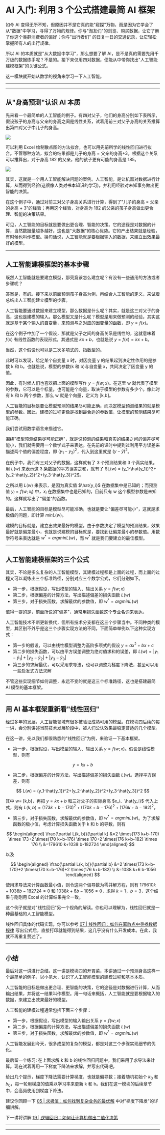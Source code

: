 # AI 入门: 利用 3 个公式搭建最简 AI 框架

如今 AI 变得无所不知，但原因并不是它真的能"窥探"万物，而是因为它学会了从"数据"中学习，寻得了万物的规律。你与"淘友们"的浏览、购买数据，让它了解了你这个类群消费者的偏好；你与"出行者们"
的日复一日的交通记录，让它轻松掌握所有人的出行规律。

所以 AI 的本质就是"从大数据中学习"，那么想要了解 AI，是不是真的需要先用千万级的数据练手呢？不是的。接下来仅用四对数据，便能从中带你找出"人工智能建模框架"的关键公式。

这一模块就开始从数学的视角来学习一下人工智能。

---
---

## 从"身高预测"认识 AI 本质

先来看一个最简单的人工智能的例子。有四对父子，他们的身高分别如下表所示，假设孩子的身高与父亲的身高之间是线性关系，试着用前三对父子身高的关系推算出第四对父子中儿子的身高。

![](../../images/module_4/18_1.png)

可以利用 Excel 绘制散点图的方法拟合，也可以用先前所学的线性回归进行拟合。不管哪种方法，拟合的结果都是儿子的身高 = 父亲的身高+3。根据这个关系可以推算出，对于身高 182 的父亲，他的孩子更有可能的身高是 185。

![](../../images/module_4/18_2.png)

其实，这就是一个用人工智能解决问题的案例。人工智能，是让机器对数据进行计算，从而得到经验(这很像人类对书本知识的学习)，并利用经验对未知事务做出更智能的决策。

在这个例子中，通过对前三对父子身高关系进行计算，得到了"儿子的身高 = 父亲的身高 + 3"的经验；再用这个经验，对身高为 182 的父亲的孩子身高做出更合理、智能的决策结果。

可见，人工智能的目标就是要做出更合理、智能的决策。它的途径是对数据的计算，当然数据量越多越好，这也是"大数据"的核心优势。它的产出结果就是经验，有时候也叫作模型。换句话说，人工智能就是要根据输入的数据，来建立出效果最好的模型。

---

## 人工智能建模框架的基本步骤

既然人工智能就是要建立模型，那究竟该怎么建立呢？有没有一些通用的方法或者步骤呢？

答案是，有的。接下来以前面预测孩子身高为例，再结合人工智能的定义，来试着总结出人工智能建立模型的步骤。

人工智能要通过数据来建立模型，那么数据是什么呢？其实，就是这三对父子的身高，这也是建模的输入。那么模型又是什么呢？模型是用来做预测的经验，其实这就是基于某个输入的自变量，来预测与之对应的因变量的函数，即 $y=f(x)$。

在这个例子中加了一个假设，那就是父子之间的身高关系是线性的，这就意味着 $f(x)$ 有线性函数的表现形式，其通式是 $kx+b$，也就是说 $y=f(x)=kx+b$。

当然，这个假设也可以是二次多项式的、指数型的。

此时可以发现，给定某个自变量 x 时，对因变量 y 的结果起到决定性作用的是参数 k 和 b。也就是说，模型的参数(k 和 b)与自变量 x，共同决定了因变量 y 的值。

因此，有时候人们也喜欢把上面的模型写作 $y=f(w;x)$。在这里 w 就代表了模型的参数，它可以是个标量，也可能是个向量，取决于模型的参数有多少个。像此时有 k 和 b 两个参数，那么 w 就是个向量，定义为 [k,b]。

人工智能的目标是要让模型预测的结果尽可能正确，而决定模型预测结果的就是模型的参数。因此，建模的过程更像是找到最合适的参数值，让模型的预测结果尽可能正确。

我们尝试用数学语言来描述它。

围绕"模型预测结果尽可能正确"，就是说预测的结果和真实的结果之间的偏差尽可能小，我们就需要用一个数学式子来表达。在先前的课时中提到过利用平方误差来描述两个值的偏差程度，即 $(y_1-y_2)^2$，代入到这里就是 $(y-\hat{y})^2$。

在例子中，我们有三对父子的数据，这样就有了 3 个预测结果和 3 个真实结果。用 $L(w)$ 来表示这 3 条数据的平方误差之和，就有了 $L(w) = (y_1-\hat{y_1})^2+(y_2-\hat{y_2})^2+(y_3-\hat{y_3})^2$。

之所以用 $L(w)$ 来表示，是因为真实值 $\hat{y_i}$ 在数据集中是已知的；而预测值 $y_i = f(w; x_i)$ 中，$x_i$ 在数据集中也是已知的，目前只有 w 这个模型参数是未知的。这样就写出了"偏差"的函数。

最后，人工智能的目标是模型尽可能准确，也就是要让"偏差尽可能小"，这就是求极值的问题，即计算 $minL(w)$。

建模的目标就是，建立出效果最好的模型。由于参数决定了模型的预测结果，效果最好就是偏差最小，也就是说建模的目标就是，要找到让偏差最小的参数值。用数学符号来表达就是 $w^*= argmin L(w)$，而 $w^*$ 就是我们要建立的最佳模型。

---

## 人工智能建模框架的三个公式

其实，不论是多么复杂的人工智能模型，其建模过程都是上面的过程，而上面的过程又可以凝练出三个标准路径，分别对应三个数学公式，它们分别如下。

* 第一步，根据假设，写出模型的输入、输出关系 $y = f(w; x)$
* 第二步，根据偏差的计算方法，写出描述偏差的损失函数 $L(w)$
* 第三步，对于损失函数，求解最优的参数值，即 $w^*= arg min L(w)$

值得一提的是，前面所说的"偏差"，通常用损失函数这个专业名词来表达。

人工智能技术不断更新换代，但所有技术分支都在这三个步骤当中。不同种类的模型，其区别不外乎是这三个步骤实现方法的不同，下面简单举例以下这种实现方式：

* 第一步的假设，可以由线性模型调整为高阶多项式的假设 $y=ax^2+bx+c$
* 第二步的损失函数，可以由平方误差调整为绝对值求和的误差，即 $L(w) = |y_1 - \hat{y}_1| + |y_2 - \hat{y}_2| + |y_3 - \hat{y}_3|$
* 第三步的求解最优，可以采用求导法，也可以调整为梯度下降法，甚至可以用一些启发式方法求解

不管这些实现细节如何调整，永远不变的就是这三个标准路径，这也是搭建最简 AI 模型的基本框架。

---

## 用 AI 基本框架重新看"线性回归"

经过多年的发展，人工智能领域有很多被验证成熟可用的模型。在模块四后续的每一讲，会分别讲述当前技术发展阶段中，被人们公认效果最稳定普适的几个模型。

在这一讲，先以我们都很熟悉的"线性回归"为例，来验证一下基本框架。

* 第一步，根据假设，写出模型的输入、输出关系 $y = f(w; x)$。假设是线性模型，则有

$$ y = kx + b $$

* 第二步，根据偏差的计算方法，写出描述偏差的损失函数 $L(w)$。选择平方误差，则有

$$ L(w) = (y_1-\hat{y_1})^2+(y_2-\hat{y_2})^2+(y_3-\hat{y_3})^2 $$

其中 w= [k,b]，再把 $y=kx+b$ 和三对父子的实际身高 $x_i、\hat{y_i}$ 代入上式，则有 $L(k,b) = (173k+b-170)^2 + (170k+b-176)^2 + (176k+b-182)^2$。

* 第三步，对于损失函数，求解最优的参数值，即 $w^*= arg min L(w)$。为了求解函数的极小值，考虑计算损失函数关于 k 和 b 的导数，则有

$$ \begin{aligned} \frac{\partial L(k, b)}{\partial k} &=2 \times(173 k+b-170) \times 173+2 \times(170 k+b-176) \times
170+2 \times(176 k+b-182) \times 176 \\ &=179610 k+1038 b-182724 \end{aligned} $$

以及

$$ \begin{aligned} \frac{\partial L(k, b)}{\partial b} &=2 \times(173 k+b-170)+2 \times(170 k+b-176)+2 \times(176
k+b-182) \\ &=1038 k+6 b-1056 \end{aligned} $$

使用求导法来计算函数最小值，则令这两个偏导数为零并解方程，则有 $179610k+1038b-182724=0$ 和 $1038k+6b-1056=0$，求得 $k=1，b=3$，这个结果与刚刚用 Excel 的计算结果完全一致。

这个例子就是对"线性回归"另一个视角的解读。你也可以理解为，线性回归就是一种最基础的人工智能模型。

线性回归具体的代码实现，你可以参考 [07 | 线性回归：如何在离散点中寻找数据规律](../module_2/lecture_7.md) 写出公式后，直接打印就能得到结果，这几乎没有什么开发成本。在此，我就不再重复赘述了。

---

## 小结

最后对这一讲进行总结。这一讲是模块四的开胃菜，本讲通过一个预测身高这样一个最简单的例子，以小见大，认识了人工智能模型的建模过程和基本本质。

人工智能的目标是做出更合理、更智能的决策，它的途径是对数据进行计算，从而输出结果，并将这一结果叫作模型。用一句话来概括，人工智能就是要根据输入的数据，来建立出效果最好的模型。

人工智能的建模过程通常包括下面三个步骤：

* 第一步，根据假设，写出模型的输入输出关系 $y = f(w; x)$
* 第二步，根据偏差的计算方法，写出描述偏差的损失函数 $L(w)$
* 第三步，对于损失函数，求解最优的参数值，即 $w^*= arg min L(w)$

人工智能发展到今天，很多成型的复杂的模型，都是对这三个步骤实现细节的优化。

最后留一个练习: 在上面求解 k 和 b 的线性回归问题中，我们采用了求导法来计算。现在试着再用一下梯度下降法来求解，并写出代码吧。

给出几个提示，梯度下降法需要计算梯度，也就是偏导数；接着随机初始个 $k_0$ 和 $b_0$，每一轮用梯度的值乘以学习率来更新 k 和 b。我们在这一模块的后续章节中，会高频使用到梯度下降法。

建议你回顾一下 [05 | 求极值：如何找到复杂业务的最优解](../module_2/lecture_5.md) 中对"梯度下降发"的详细讲解。

下一讲将讲解 [19 | 逻辑回归：如何让计算机做出二值化决策](lecture_19.md)

---
---

